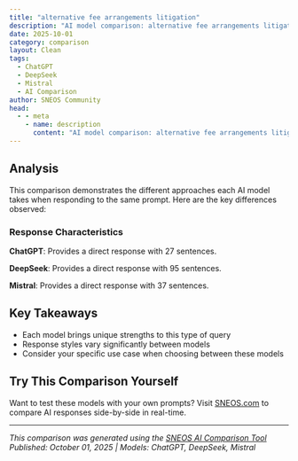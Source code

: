 ```yaml
---
title: "alternative fee arrangements litigation"
description: "AI model comparison: alternative fee arrangements litigation..."
date: 2025-10-01
category: comparison
layout: Clean
tags:
  - ChatGPT
  - DeepSeek
  - Mistral
  - AI Comparison
author: SNEOS Community
head:
  - - meta
    - name: description
      content: "AI model comparison: alternative fee arrangements litigation..."
---
```


<ChatComparison
  title="alternative fee arrangements litigation"
  prompt="alternative fee arrangements litigation"
  :responses='{
    "ChatGPT": "Alternative Fee Arrangements (AFAs) in litigation refer to billing methods that differ from the traditional hourly rate model commonly used by law firms. Instead of charging clients by the hour, AFAs provide predictable, value-based, or outcome-oriented pricing structures. These arrangements can help clients manage legal costs more effectively and align the interests of law firms and clients.\n\nCommon types of AFAs in litigation include:\n\n1. **Fixed Fees (Flat Fees):**  \n   A predetermined fee is agreed upon for handling the entire case or specific phases. This arrangement provides cost certainty for clients.\n\n2. **Contingency Fees:**  \n   The law firm receives a percentage of the amount recovered in the litigation, only if the client wins or settles successfully. Common in personal injury and employment cases.\n\n3. **Capped Fees:**  \n   A maximum fee limit is set, so clients will not be charged beyond a certain amount, regardless of the time spent.\n\n4. **Blended Hourly Rates:**  \n   A single hourly rate is agreed upon that may blend senior and junior attorney rates, simplifying billing while managing costs.\n\n5. **Success Fees / Incentive Fees:**  \n   An additional fee is paid if particular results are achieved, incentivizing law firms to obtain favorable outcomes.\n\n6. **Task-Based or Phased Billing:**  \n   Fees are set for specific tasks or phases of litigation, making it easier to predict costs associated with different stages.\n\n7. **Retainers with Holdbacks or Credits:**  \n   Clients pay a retainer in advance, with unearned amounts credited or refunded depending on the outcome or actual time spent.\n\nBenefits of AFAs in Litigation:  \n- Greater cost predictability and budgeting ease.  \n- Aligns law firm incentives with client goals.  \n- Encourages efficiency and innovation in legal service delivery.  \n- Reduces bill-related disputes.  \n\nChallenges:  \n- Difficult to estimate scope and complexity of litigation upfront.  \n- Potentially increased risk for law firms in unpredictable cases.  \n- Requires transparency and trust between client and law firm.\n\nIf you need guidance on implementing alternative fee arrangements in your litigation practice or examples of AFAs specific to a case type, let me know!",
    "DeepSeek": "Of course. This is an excellent and highly relevant topic. Alternative Fee Arrangements (AFAs) are a critical part of the modern legal landscape, especially in litigation, where controlling costs and aligning interests are paramount.\n\nHere is a comprehensive guide to Alternative Fee Arrangements in litigation.\n\n### What Are Alternative Fee Arrangements (AFAs)?\n\nIn litigation, AFAs are any billing method **other than the standard hourly rate**. The core purpose of an AFA is to move away from the \u0022billable hour,\u0022 which can create a misalignment of interests: the client wants efficiency, while the law firm\u0027s revenue is tied to time spent.\n\nAFAs aim to:\n*   **Align the interests** of the client and the law firm.\n*   **Provide cost predictability and budgeting** for the client.\n*   **Share risk** between the client and the firm.\n*   **Reward efficiency and successful outcomes.**\n\n---\n\n### Common Types of AFAs in Litigation\n\nNo single AFA is perfect for every case. The \u0022best\u0022 arrangement depends on the specific matter\u0027s facts, risk profile, budget, and the client\u0027s goals.\n\n#### 1. Fixed or Flat Fee\n*   **How it works:** The law firm charges a set, predetermined amount for a defined scope of work.\n*   **Best for:** Discrete, predictable tasks or phases of litigation (e.g., drafting a motion to dismiss, taking a set number of depositions, handling an entire appeal) or for routine, high-volume litigation.\n*   **Pros for Client:** Maximum cost certainty.\n*   **Cons for Client:** If the matter becomes more complex than anticipated, the firm may seek a fee adjustment or perform minimal work. The client may overpay for a simple resolution.\n*   **Pros for Firm:** Efficient work is highly profitable.\n*   **Cons for Firm:** Risk of underpayment if the matter becomes a \u0022runaway train.\u0022\n\n#### 2. Contingency Fee\n*   **How it works:** The law firm\u0027s fee is a percentage (typically 25-40%) of the recovery (settlement or judgment). If the client loses, the firm gets no fee, though the client is usually still responsible for costs (filing fees, expert witnesses, etc.).\n*   **Best for:** Plaintiff-side cases with strong merits and a high potential for significant monetary damages (personal injury, class actions, some commercial disputes).\n*   **Pros for Client:** No legal fees if you lose; access to justice for those who can\u0027t afford hourly rates.\n*   **Cons for Client:** The firm may take a large portion of the recovery. The firm may be less motivated if a low, early settlement offer is made.\n*   **Pros for Firm:** Potential for a very high return on a successful case.\n*   **Cons for Firm:** High risk; firm fronts all costs and effort with no guarantee of payment.\n\n#### 3. Blended Hourly Rate\n*   **How it works:** The law firm charges a single, averaged hourly rate for all timekeepers (partners, associates, paralegals), regardless of their individual seniority and standard rates.\n*   **Best for:** Clients who want the predictability of hourly billing but wish to reduce overall rates and encourage efficient staffing.\n*   **Pros for Client:** Simpler billing, lower average rate.\n*   **Cons for Client:** Still an hourly model, so less incentive for extreme efficiency.\n*   **Pros for Firm:** Maintains the hourly model, easier to administer than complex AFAs.\n*   **Cons for Firm:** Lower overall revenue per hour.\n\n#### 4. Capped Fee\n*   **How it works:** The firm bills by the hour, but the total fees will not exceed a pre-negotiated cap.\n*   **Best for:** Matters where the scope is somewhat predictable but some flexibility is needed. It\u0027s a good \u0022first step\u0022 AFA for clients wary of moving completely away from hourly.\n*   **Pros for Client:** A \u0022safety net\u0022 on total costs.\n*   **Cons for Client:** If the matter concludes quickly, the client pays the full hourly rate up to the cap, potentially overpaying.\n*   **Pros for Firm:** Can charge hourly up to the cap.\n*   **Cons for Firm:** Risk of hitting the cap and having to do more work for free.\n\n#### 5. Performance-Based / Success Fee\n*   **How it works:** A hybrid model combining a reduced hourly rate (or fixed fee) with a bonus (\u0022success fee\u0022) for achieving specific, pre-defined outcomes. Outcomes can be winning a motion, settling below a certain amount, or obtaining a judgment above a target.\n*   **Best for:** Sophisticated clients and firms with a strong, trusting relationship. Cases with clear, quantifiable goals.\n*   **Pros for Client:** Lowers base costs and directly incentivizes the result you want.\n*   **Cons for Client:** The total cost can be high if the firm is very successful.\n*   **Pros for Firm:** Guarantees some base revenue and offers upside for exceptional performance.\n*   **Cons for Firm:** More complex to structure and administer.\n\n#### 6. Holdback / At-Risk Fee\n*   **How it works:** A portion of the firm\u0027s fees (e.g., 10-20%) is withheld until certain case milestones or overall outcomes are met. This puts a part of the fee \u0022at risk\u0022 based on performance, efficiency, or client satisfaction.\n*   **Best for:** Encouraging ongoing efficiency and alignment throughout a long-term litigation.\n*   **Pros for Client:** Powerful tool to ensure the firm remains focused on value.\n*   **Cons for Client:** Administrative complexity.\n*   **Pros for Firm:** Can demonstrate commitment to client value.\n*   **Cons for Firm:** Revenue is delayed and partially contingent.\n\n#### 7. Portfolio Fixed Fee / Task-Based\n*   **How it works:** The client pays a fixed periodic fee (e.g., monthly or quarterly) to handle an entire portfolio of similar litigation matters.\n*   **Best for:** Large corporations with a high volume of similar, lower-stakes cases (e.g., debt collection, insurance defense, employment disputes).\n*   **Pros for Client:** Ultimate predictability; turns legal costs from a variable to a fixed expense.\n*   **Cons for Client:** Requires significant volume to be viable.\n*   **Pros for Firm:** Guaranteed, steady revenue stream.\n*   **Cons for Firm:** Risk of underestimating the volume or complexity of the portfolio.\n\n---\n\n### Key Considerations When Choosing an AFA\n\n1.  **Stage of Litigation:** A fixed fee for discovery might make sense, while a contingency fee might be better for trial.\n2.  **Case Merits:** For a very strong case, a firm might accept a contingency or a high success fee. For a weak case, they will insist on hourly or a high fixed fee.\n3.  **Client\u0027s Risk Tolerance:** Is the client willing to pay a premium for a guaranteed result (fixed fee) or do they want to share the risk (contingency/success fee)?\n4.  **Budget Predictability:** How important is it for the client to know the exact cost upfront?\n5.  **Relationship:** Sophisticated AFAs require a high degree of trust and transparency between the client and the law firm.\n\n### The Future of AFAs in Litigation\n\nThe trend is unequivocally toward more AFAs. Corporate legal departments are under increasing pressure to control outside counsel spend and demand greater value. The billable hour is no longer the default for sophisticated clients. The most successful law firms of the future will be those that can creatively structure fees to meet client needs while managing their own business risks effectively.\n\n**In summary, moving to an AFA requires a shift in mindset from \u0022paying for time\u0022 to \u0022paying for value and results.\u0022** It\u0027s a collaborative process that, when done correctly, benefits both the client and the law firm.",
    "Mistral": "Alternative Fee Arrangements (AFAs) in litigation refer to billing methods that differ from the traditional hourly billing model. These arrangements can provide more predictability and cost-effectiveness for clients, while also aligning the interests of the law firm with those of the client. Here are some common types of AFAs in litigation:\n\n1. **Fixed or Flat Fees**: The law firm charges a set amount for a specific project or case, regardless of the time spent. This approach provides predictability for the client and encourages efficiency for the law firm.\n\n2. **Contingency Fees**: The law firm receives a percentage of the recovery if the case is successful. If the case is not successful, the law firm typically receives no fee. This arrangement is common in personal injury and other plaintiff-side litigation.\n\n3. **Success Fees**: Similar to contingency fees, but the law firm may receive some form of reduced fee if the case is unsuccessful. The full fee is contingent on a successful outcome.\n\n4. **Blended Rates**: The law firm charges a single blended hourly rate for all lawyers working on a matter, rather than billing each lawyer\u0027s time at their individual hourly rates. This can simplify billing and make costs more predictable.\n\n5. **Capped Fees**: The law firm charges hourly rates but agrees on a maximum amount that will not be exceeded. This approach provides some cost predictability for the client while allowing the law firm to bill for its time up to a certain point.\n\n6. **Holdback or Partial Contingency**: A portion of the law firm\u0027s fee is held back and made contingent on achieving a successful outcome or meeting certain milestones.\n\n7. **Subscription-Based Fees**: The client pays a recurring fee (monthly, quarterly, etc.) for a set scope of services. This model is more common in transactional or advisory work but can be adapted for certain types of litigation.\n\n8. **Hybrid Models**: Combinations of the above methods tailored to the specific needs of the client and the nature of the litigation.\n\n### Benefits of AFAs\n\n- **Cost Predictability**: Clients can better budget for legal expenses.\n- **Alignment of Interests**: Law firms have a financial stake in the outcome, aligning their interests with the client\u0027s goals.\n- **Efficiency**: Encourages law firms to work more efficiently and effectively.\n\n### Challenges of AFAs\n\n- **Risk Management**: Law firms may take on more financial risk, especially in contingency fee arrangements.\n- **Complexity**: Designing and implementing AFAs can be complex and may require significant negotiation and planning.\n- **Adaptability**: Not all types of litigation are well-suited to AFAs, and traditional hourly billing may still be necessary in some cases.\n\n### Implementation Considerations\n\n- **Client Communication**: Clear communication with the client about the terms and expectations of the AFA is crucial.\n- **Flexibility**: Be prepared to adjust the AFA as the case evolves.\n- **Risk Assessment**: Conduct a thorough risk assessment to ensure the AFA is financially viable for the law firm.\n\nAFAs can be a valuable tool for both clients and law firms, providing more flexibility and alignment of interests. However, they require careful planning and communication to be effective."
  }'
  published-date="23:49"
/>

## Analysis

This comparison demonstrates the different approaches each AI model takes when responding to the same prompt. Here are the key differences observed:

### Response Characteristics

**ChatGPT**: Provides a direct response with 27 sentences. 

**DeepSeek**: Provides a direct response with 95 sentences. 

**Mistral**: Provides a direct response with 37 sentences. 

## Key Takeaways

- Each model brings unique strengths to this type of query
- Response styles vary significantly between models
- Consider your specific use case when choosing between these models

## Try This Comparison Yourself

Want to test these models with your own prompts? Visit [SNEOS.com](https://sneos.com) to compare AI responses side-by-side in real-time.

---

*This comparison was generated using the [SNEOS AI Comparison Tool](https://sneos.com)*
*Published: October 01, 2025 | Models: ChatGPT, DeepSeek, Mistral*
